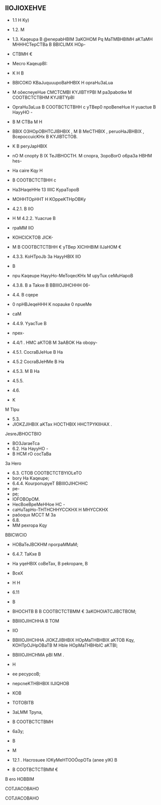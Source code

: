 <!-- image -->

<!-- image -->

## IIOJIOXEHVE

- 1.1 H Ky)
- 1.2. M
- 1.3. Kaqeupa B @enepabHBIM 3aKOHOM Pq MaTMBHBIMH aKTaMH MHHHCTepCTBa B BBICLIMX HOp-
- CTBMH €
- Mecro KaqeupBI:
- K H B
- BBICOKO KBaJuquuupoBaHHBIX H opraHu3aLua
- M oôecneyeHue CMCTCMBI KYJIBTYPBI M pa3pabotke M COOTBCTCTBHM KYJIBTYpBI

- OpraHu3aLua B COOTBCTCTBHH c yTBep0 npoBeneHue H yuactue B HayyHO -
- B M CTBa M H
- BBIX O3HOpOBHTCJIBHBIX , M B MeCTHBIX , peruoHaJBHBIX , BcepoccuicKHx B KYJIBTCTOB.
- K B peryJapHBIX
- nO M cnopty B IX TeJIBHOCTH. M cnopra, 3opoBorO o6pa3a HBHM hes-
- Ha caire Kqy H
- B COOTBCTCTBHH c
- Ha3HaqeHHe 13 IIIIC KypaTopoB

- MOHHTOpHHT H KOppeKTHpOBKy
- 4.2.1. B IIO
- H M 4.2.2. Yuacrue B
- rpaMM IIO
- KOHCICKTOB JICK-
- M B COOTBCTCTBHH € yTBep XICHHBIM IIJaHOM €
- 4.3.3. KoHTpoJb 3a HayyHBIX IIO
- B
- npu Kaqeupe HayyHo-MeToqecKHx M upyTux ceMuHapoB
- 4.3.8. B a Takxe B BBIIIOJIHCHHH 06-
- 4.4. B cqepe
- 0 npHBJeqeHHH K nopauke 0 npueMe
- caM
- 4.4.9. YyacTue B
- npex-
- 4.4/1 . HMC aKTOB M 3aABOK Ha obopy-
- 4.5.1. CocraBJeHue B Ha
- 4.5.2 CocraBJeHMe B Ha
- 4.5.3. M B Ha
- 4.5.5.
- 4.6.
- K

M Tlpu

- 5.3.
- JIOKZJIHBIX aKTax HOCTHBIX HHCTPYKIIHAX .

JesreJBHOCTBIO

- BO3JaraeTca
- 6.2. Ha HayyHO -
- B HCM rO cocTaBa

3a Hero

- 6.3. CTOB COOTBCTCTBYIOLeTO
- bory Ha Kaqeupe;
- 6.4.4. KourponupyeT BBIIIOJIHCHHC
- pe-
- pe;
- IOFOBOpOM.
- HecBoeBpeMeHHoe HC -
- caHuTapHo-THTHCHHYCCKHX H MHYCCKHX
- paôoqux MCCT M 3a
- 6.8.
- MM pexropa Kqy

BBICWCIO

- HOBaTeJBCKHM nporpaMMaM;
- 6.4.7. TaKxe B
- Ha yqeHBIX   coBeTax, B pekropare, B
- BceX
- H H
- 6.11
- B
- BHOCHTB B B COOTBCTCTBMM € 3aKOHOIATCJIBCTBOM;
- BBIIIOJIHCHHA B TOM
- IIO
- BBIIIOJIHCHHA JIOKZJIBHBIX HOpMaTHBHBIX aKTOB Kqy, KOHTpOJHpOBaTB M HbIe HOpMaTHBHbIC aKTBI;
- BBIIIOJIHCHMA pBI MM .
- H
- ee pecypcoB;
- nepcneKTHBHBIX   IIJIQHOB

- KOB
- TOTOBITB
- 3aLMM Tpyna,
- B COOTBCTCTBMH
- 6a3y;
- B
- M
- 12.1 . Hacrosuee IOKyMeHTOOÓopOTa (anee yIK) B
- B COOTBCTCTBMM €

B ero HOBBIM

COTJIACOBAHO

<!-- image -->

COTJIACOBAHO

<!-- image -->